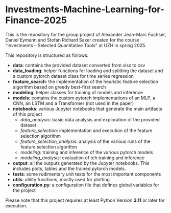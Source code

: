 # Investments-Machine-Learning-for-Finance-2025


This is the repository for the group project of Alexander Jean-Marc Fuchser, Daniel Eymann 
and Stefan Richard Saxer created for the course "Investments – Selected Quantitative Tools" at UZH in spring 2025.

This repository is structured as follows:
- **data**: contains the provided dataset converted from xlsx to csv
- **data_loading**: helper functions for loading and splitting the dataset and a custom pytorch 
dataset class for time series regression
- **feature_search**: the implementation of the heuristic feature selection algorithm based on greedy best-first search
- **modeling**: helper classes for training of models and inference
- **models**: contains the custom pytorch implementations of an MLP, a CNN, an LSTM and a Transformer (not used in the paper)
- **notebooks**: various Jupyter notebooks that generate the main artifacts of this project 
  - *data_analysis*: basic data analysis and exploration of the provided dataset
  - *feature_selection*: implementation and execution of the feature selection algorithm 
  - *feature_selection_analysis*: analysis of the various runs of the feature selection algorithm 
  - *modeling*: training and inference of the various pytorch models 
  - *modeling_analysis*: evaluation of teh training and inference 
- **output**: all the outputs generated by the Jupyter notebooks. This includes plots, tables and the trained pytorch models.
- **tests**: some rudimentary unit tests for the most important components
- **utils**: utility functions, mostly used for plotting
- **configuration.py**: a configuration file that defines global variables for the project

Please note that this project requires at least Python Version **3.11** or later for execution. 